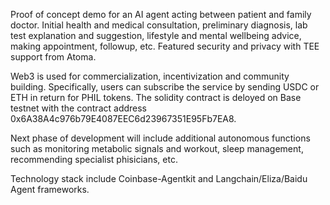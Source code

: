 Proof of concept demo for an AI agent acting between patient and family doctor. Initial health and medical consultation, preliminary diagnosis, lab test explanation and suggestion, lifestyle and mental wellbeing advice, making appointment, followup, etc. Featured security and privacy with TEE support from Atoma.

Web3 is used for commercialization, incentivization and community building. Specifically, users can subscribe the service by sending USDC or ETH in return for PHIL tokens. The solidity contract is deloyed on Base testnet with the contract address 0x6A38A4c976b79E4087EEC6d23967351E95Fb7EA8.

Next phase of development will include additional autonomous functions such as monitoring metabolic signals and workout, sleep management, recommending specialist phisicians, etc.

Technology stack include Coinbase-Agentkit and Langchain/Eliza/Baidu Agent frameworks.
